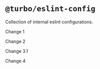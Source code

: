 # `@turbo/eslint-config`

Collection of internal eslint configurations.

Change 1

Change 2

Change 3.1

Change 4
